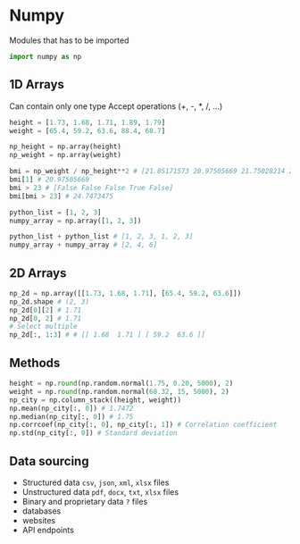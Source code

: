 # Numpy

Modules that has to be imported

```py
import numpy as np
```

## 1D Arrays

Can contain only one type
Accept operations (+, -, \*, /, ...)

```py
height = [1.73, 1.68, 1.71, 1.89, 1.79]
weight = [65.4, 59.2, 63.6, 88.4, 68.7]

np_height = np.array(height)
np_weight = np.array(weight)

bmi = np_weight / np_height**2 # [21.85171573 20.97505669 21.75028214 24.7473475  21.44127836]
bmi[1] # 20.97505669
bmi > 23 # [False False False True False]
bmi[bmi > 23] # 24.7473475

python_list = [1, 2, 3]
numpy_array = np.array([1, 2, 3])

python_list + python_list # [1, 2, 3, 1, 2, 3]
numpy_array + numpy_array # [2, 4, 6]
```

## 2D Arrays

```py
np_2d = np.array([[1.73, 1.68, 1.71], [65.4, 59.2, 63.6]])
np_2d.shape # (2, 3)
np_2d[0][2] # 1.71
np_2d[0, 2] # 1.71
# Select multiple
np_2d[:, 1:3] # # [[ 1.68  1.71 ] [ 59.2  63.6 ]]
```

## Methods

```py
height = np.round(np.random.normal(1.75, 0.20, 5000), 2)
weight = np.round(np.random.normal(60.32, 15, 5000), 2)
np_city = np.column_stack((height, weight))
np.mean(np_city[:, 0]) # 1.7472
np.median(np_city[:, 0]) # 1.75
np.corrcoef(np_city[:, 0], np_city[:, 1]) # Correlation coefficient
np.std(np_city[:, 0]) # Standard deviation
```

## Data sourcing

- Structured data `csv`, `json`, `xml`, `xlsx` files
- Unstructured data `pdf`, `docx`, `txt`, `xlsx` files
- Binary and proprietary data `?` files
- databases
- websites
- API endpoints
